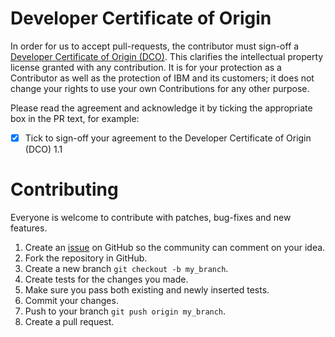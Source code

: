 # Developer Certificate of Origin

In order for us to accept pull-requests, the contributor must sign-off a
[Developer Certificate of Origin (DCO)](DCO1.1.txt). This clarifies the
intellectual property license granted with any contribution. It is for your
protection as a Contributor as well as the protection of IBM and its customers;
it does not change your rights to use your own Contributions for any other
purpose.

Please read the agreement and acknowledge it by ticking the appropriate box in
the PR text, for example:

- [x] Tick to sign-off your agreement to the Developer Certificate of Origin
  (DCO) 1.1

# Contributing

Everyone is welcome to contribute with patches, bug-fixes and new features.

1. Create an [issue](http://github.com/cloudant-labs/go-cloudant/issues) on
   GitHub so the community can comment on your idea.
2. Fork the repository in GitHub.
3. Create a new branch `git checkout -b my_branch`.
4. Create tests for the changes you made.
5. Make sure you pass both existing and newly inserted tests.
6. Commit your changes.
7. Push to your branch `git push origin my_branch`.
8. Create a pull request.
